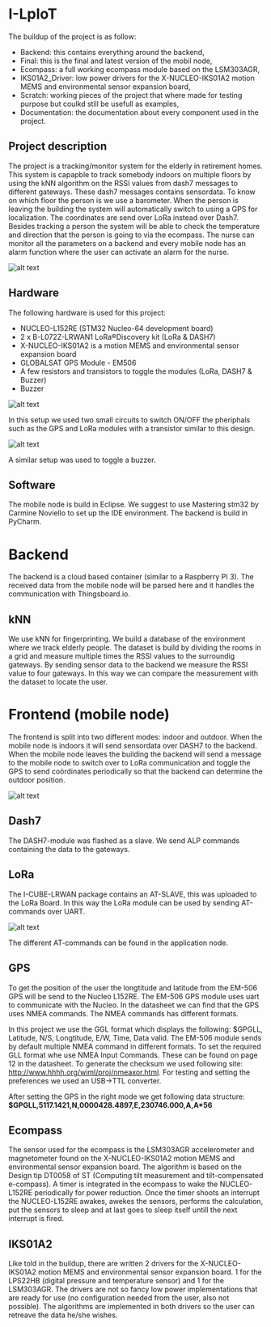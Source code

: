 # I-LpIoT
The buildup of the project is as follow:
- Backend: this contains everything around the backend,
- Final: this is the final and latest version of the mobil node,
- Ecompass: a full working ecompass module based on the LSM303AGR,
- IKS01A2_Driver: low power drivers for the X-NUCLEO-IKS01A2 motion MEMS and environmental sensor expansion board,
- Scratch: working pieces of the project that where made for testing purpose but coulkd still be usefull as examples, 
- Documentation: the documentation about every component used in the project.

## Project description
The project is a tracking/monitor system for the elderly in retirement homes. This system is capapble to track somebody indoors on multiple floors by using the kNN algorithm on the RSSI values from dash7 messages to different gateways. These dash7 messages contains sensordata. To know on which floor the person is we use a barometer. When the person is leaving the building the system will automatically switch to using a GPS for localization. The coordinates are send over LoRa instead over Dash7. Besides tracking a person the system will be able to check the temperature and direction that the person is going to via the ecompass. The nurse can monitor all the parameters on a backend and every mobile node has an alarm function where the user can activate an alarm for the nurse. 

![alt text](https://i.imgur.com/644kHPR.png "System setup")

## Hardware
The following hardware is used for this project:
- NUCLEO-L152RE (STM32 Nucleo-64 development board)
- 2 x B-L072Z-LRWAN1 LoRa®Discovery kit (LoRa & DASH7)
- X-NUCLEO-IKS01A2 is a motion MEMS and environmental sensor expansion board
- GLOBALSAT GPS Module - EM506
- A few resistors and transistors to toggle the modules (LoRa, DASH7 & Buzzer)
- Buzzer

![alt text](https://i.imgur.com/644kHPR.png "Hardware setup")

In this setup we used two small circuits to switch ON/OFF the pheriphals such as the GPS and LoRa modules with a transistor similar to this design.


![alt text](https://i.imgur.com/fONZKLY.jpg "Circuit")

A similar setup was used to toggle a buzzer. 


## Software
The mobile node is build in Eclipse. We suggest to use Mastering stm32 by Carmine Noviello to set up the IDE environment. The backend is build in PyCharm.
# Backend
The backend is a cloud based container (similar to a Raspberry PI 3). The received data from the mobile node will be parsed here and it handles the communication with Thingsboard.io.

## kNN
We use kNN for fingerprinting. We build a database of the environment where we track elderly people. The dataset is build by dividing the rooms in a grid and measure multiple times the RSSI values to the surroundig gateways. By sending sensor data to the backend we measure the RSSI value to four gateways. In this way we can compare the measurement with the dataset to locate the user.

# Frontend (mobile node)
The frontend is split into two different modes: indoor and outdoor. When the mobile node is indoors it will send sensordata over DASH7 to the backend. When the mobile node leaves the building the backend will send a message to the mobile node to switch over to LoRa communication and toggle the GPS to send coördinates periodically so that the backend can determine the outdoor position.

![alt text](https://i.imgur.com/vrYXFL3.png "Mobile node")

## Dash7
The DASH7-module was flashed as a slave. We send ALP commands containing the data to the gateways. 

## LoRa
The I-CUBE-LRWAN package contains an AT-SLAVE, this was uploaded to the LoRa Board. In this way the LoRa module can be used by sending AT-commands over UART. 

![alt text](https://i.imgur.com/hUEXywW.png "AT-slave")

The different AT-commands can be found in the application node.


## GPS
To get the position of the user the longtitude and latitude from the EM-506 GPS will be send to the Nucleo L152RE. The EM-506 GPS module uses uart to communicate with the Nucleo. In the datasheet we can find that the GPS uses NMEA commands. The NMEA commands has different formats.

In this project we use the GGL format which displays the following: $GPGLL, Latitude, N/S, Longtitude, E/W, Time, Data valid. The EM-506 module sends by default multiple NMEA command in different formats. To set the required GLL format whe use NMEA Input Commands. These can be found on page 12 in the datasheet. To generate the checksum we used following site: http://www.hhhh.org/wiml/proj/nmeaxor.html. For testing and setting the preferences we used an USB->TTL converter.

After setting the GPS in the right mode we get following data structure:
**$GPGLL,5117.1421,N,0000428.4897,E,230746.000,A,A*56**


## Ecompass
The sensor used for the ecompass is the LSM303AGR accelerometer and magnetometer found on the X-NUCLEO-IKS01A2 motion MEMS and environmental sensor expansion board. The algorithm is based on the Design tip DT0058 of ST (Computing tilt measurement and tilt-compensated e-compass). A timer is integrated in the ecompass to wake the NUCLEO-L152RE periodically for power reduction. Once the timer shoots an interrupt the NUCLEO-L152RE awakes, awekes the sensors, performs the calculation, put the sensors to sleep and at last goes to sleep itself untill the next interrupt is fired.

## IKS01A2
Like told in the buildup, there are written 2 drivers for the X-NUCLEO-IKS01A2 motion MEMS and environmental sensor expansion board. 1 for the LPS22HB (digital pressure and temperature sensor) and 1 for the LSM303AGR. The drivers are not so fancy low power implementations that are ready for use (no configuration needed from the user, also not possible). The algorithms are implemented in both drivers so the user can retreave the data he/she wishes.
